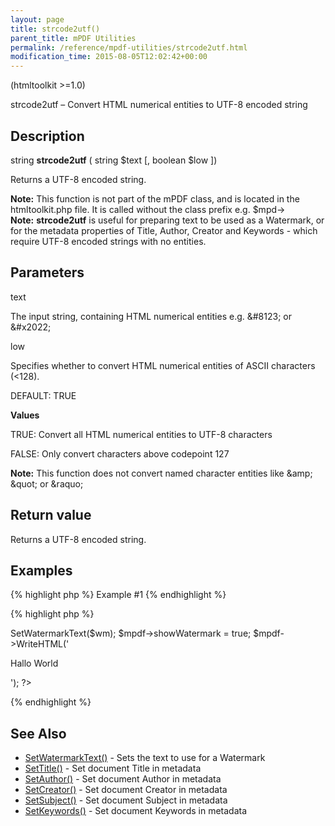 ```yaml
---
layout: page
title: strcode2utf()
parent_title: mPDF Utilities
permalink: /reference/mpdf-utilities/strcode2utf.html
modification_time: 2015-08-05T12:02:42+00:00
---
```




<p>(htmltoolkit &gt;=1.0)</p>
<p>strcode2utf – Convert HTML numerical entities to UTF-8 encoded string</p>
<h2>Description</h2>
<p class="manual_block">string <b>strcode2utf</b> ( string <span class="parameter">$text</span> [, boolean <span class="parameter">$low</span> ])</p>
<p>Returns a UTF-8 encoded string.</p>

<div class="alert alert-info" role="alert"><strong>Note:</strong> This function is not part of the mPDF class, and is located in the htmltoolkit.php file. It is called without the class prefix e.g. $mpd-&gt;</div>

<div class="alert alert-info" role="alert"><strong>Note:</strong> <b>strcode2utf</b> is useful for preparing text to be used as a Watermark, or for the metadata properties of Title, Author, Creator and Keywords - which require UTF-8 encoded strings with no entities.</div>
<h2>Parameters</h2>
<p class="manual_param_dt"><span class="parameter">text</span></p>
<p class="manual_param_dd">The input string, containing HTML numerical entities e.g. &amp;#8123; or &amp;#x2022;</p>
<p class="manual_param_dt"><span class="parameter">low</span></p>
<p class="manual_param_dd">Specifies whether to convert HTML numerical entities of ASCII characters (&lt;128).

<span class="smallblock">DEFAULT</span>: <span class="smallblock">TRUE</span></p>
<p class="manual_param_dd"><b>Values</b>

<span class="smallblock">TRUE</span>: Convert all HTML numerical entities to UTF-8 characters

<span class="smallblock">FALSE</span>: Only convert characters above codepoint 127</p>

<div class="alert alert-info" role="alert"><strong>Note:</strong> This function does not convert named character entities like &amp;amp; &amp;quot; or &amp;raquo;</div>
<h2>Return value</h2>
<p>Returns a UTF-8 encoded string.</p>
<h2>Examples</h2>

{% highlight php %}
Example #1
{% endhighlight %}

{% highlight php %}
<?php

<?php

$mpdf=new mPDF();

$wm = strcode2utf("&amp;#1575;&amp;#1610;&amp;#1604;&amp;#1575;&amp;#1578; &amp;#1601;&amp;#1610;&amp;#1605;&amp;#1575; &amp;#1575;&amp;#1610;&amp;#1604;&amp;#1575;&amp;#1578; &amp;#1601;&amp;#1610;&amp;#1605;&amp;#1575;");

$mpdf->SetWatermarkText($wm);

$mpdf->showWatermark = true;

$mpdf->WriteHTML('<p>Hallo World</p>');

?>
{% endhighlight %}

<h2>See Also</h2>
<ul>
<li class="manual_boxlist"><a href="{{ "/reference/mpdf-functions/setwatermarktext.html" | prepend: site.baseurl }}">SetWatermarkText()</a> - Sets the text to use for a Watermark</li>
<li class="manual_boxlist"><a href="{{ "/reference/mpdf-functions/settitle.html" | prepend: site.baseurl }}">SetTitle()</a> - Set document Title in metadata</li>
<li class="manual_boxlist"><a href="{{ "/reference/mpdf-functions/setauthor.html" | prepend: site.baseurl }}">SetAuthor()</a> - Set document Author in metadata</li>
<li class="manual_boxlist"><a href="{{ "/reference/mpdf-functions/setcreator.html" | prepend: site.baseurl }}">SetCreator()</a> - Set document Creator in metadata</li>
<li class="manual_boxlist"><a href="{{ "/reference/mpdf-functions/setsubject.html" | prepend: site.baseurl }}">SetSubject()</a> - Set document Subject in metadata</li>
<li class="manual_boxlist"><a href="{{ "/reference/mpdf-functions/setkeywords.html" | prepend: site.baseurl }}">SetKeywords()</a> - Set document Keywords in metadata</li>
</ul>
